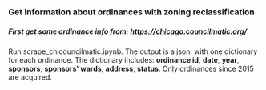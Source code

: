 ### Get information about ordinances with zoning reclassification

##### First get some ordinance info from: https://chicago.councilmatic.org/

Run scrape_chicouncilmatic.ipynb. The output is a json, with one dictionary for each ordinance. The dictionary includes: **ordinance id**, **date**, **year**, **sponsors**, **sponsors' wards**, **address**, **status**.  Only ordinances since 2015 are acquired.
